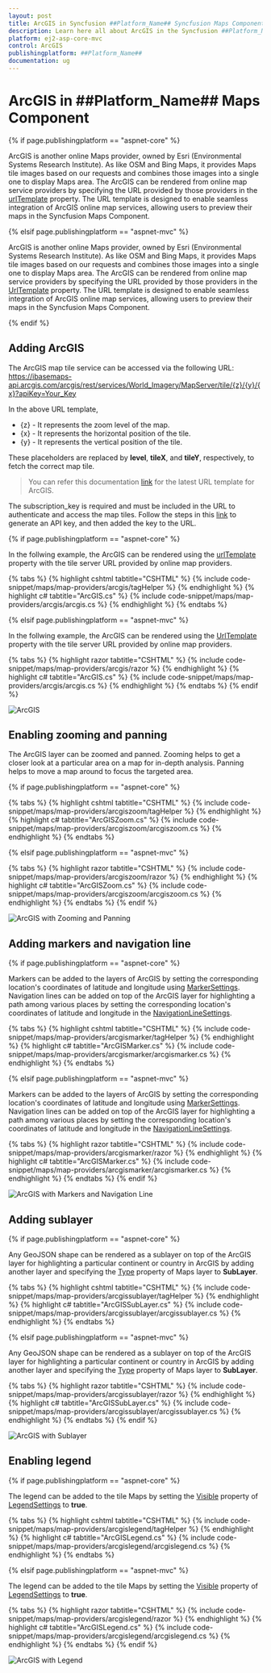 ```yaml
---
layout: post
title: ArcGIS in Syncfusion ##Platform_Name## Syncfusion Maps Component
description: Learn here all about ArcGIS in the Syncfusion ##Platform_Name## Maps component and much more details.
platform: ej2-asp-core-mvc
control: ArcGIS
publishingplatform: ##Platform_Name##
documentation: ug
---
```


# ArcGIS in ##Platform_Name## Maps Component

{% if page.publishingplatform == "aspnet-core" %}

ArcGIS is another online Maps provider, owned by Esri (Environmental Systems Research Institute). As like OSM and Bing Maps, it provides Maps tile images based on our requests and combines those images into a single one to display Maps area. The ArcGIS can be rendered from online map service providers by specifying the URL provided by those providers in the [urlTemplate](https://help.syncfusion.com/cr/aspnetcore-js2/Syncfusion.EJ2.Maps.MapsLayer.html#Syncfusion_EJ2_Maps_MapsLayer_UrlTemplate) property. The URL template is designed to enable seamless integration of ArcGIS online map services, allowing users to preview their maps in the Syncfusion Maps Component.

{% elsif page.publishingplatform == "aspnet-mvc" %}

ArcGIS is another online Maps provider, owned by Esri (Environmental Systems Research Institute). As like OSM and Bing Maps, it provides Maps tile images based on our requests and combines those images into a single one to display Maps area. The ArcGIS can be rendered from online map service providers by specifying the URL provided by those providers in the [UrlTemplate](https://help.syncfusion.com/cr/aspnetmvc-js2/Syncfusion.EJ2.Maps.MapsLayer.html#Syncfusion_EJ2_Maps_MapsLayer_UrlTemplate) property. The URL template is designed to enable seamless integration of ArcGIS online map services, allowing users to preview their maps in the Syncfusion Maps Component.

{% endif %}

## Adding ArcGIS

The ArcGIS map tile service can be accessed via the following URL:
https://ibasemaps-api.arcgis.com/arcgis/rest/services/World_Imagery/MapServer/tile/{z}/{y}/{x}?apiKey=Your_Key

In the above URL template,

* {z} - It represents the zoom level of the map.
* {x} - It represents the horizontal position of the tile.
* {y} - It represents the vertical position of the tile. 

These placeholders are replaced by **level**, **tileX**, and **tileY**, respectively, to fetch the correct map tile.

>You can refer this documentation [link](https://www.esri.com/arcgis-blog/products/developers/developers/open-source-developers-time-to-upgrade-to-the-new-arcgis-basemap-layer-service/) for the latest URL template for ArcGIS.

The subscription_key is required and must be included in the URL to authenticate and access the map tiles. Follow the steps in this [link](https://developers.arcgis.com/documentation/security-and-authentication/api-key-authentication/tutorials/create-an-api-key/) to generate an API key, and then added the key to the URL.

{% if page.publishingplatform == "aspnet-core" %}

In the follwing example, the ArcGIS can be rendered using the [urlTemplate](https://help.syncfusion.com/cr/aspnetcore-js2/Syncfusion.EJ2.Maps.MapsLayer.html#Syncfusion_EJ2_Maps_MapsLayer_UrlTemplate) property with the tile server URL provided by online map providers.

{% tabs %}
{% highlight cshtml tabtitle="CSHTML" %}
{% include code-snippet/maps/map-providers/arcgis/tagHelper %}
{% endhighlight %}
{% highlight c# tabtitle="ArcGIS.cs" %}
{% include code-snippet/maps/map-providers/arcgis/arcgis.cs %}
{% endhighlight %}
{% endtabs %}

{% elsif page.publishingplatform == "aspnet-mvc" %}

In the follwing example, the ArcGIS can be rendered using the [UrlTemplate](https://help.syncfusion.com/cr/aspnetmvc-js2/Syncfusion.EJ2.Maps.MapsLayer.html#Syncfusion_EJ2_Maps_MapsLayer_UrlTemplate) property with the tile server URL provided by online map providers.

{% tabs %}
{% highlight razor tabtitle="CSHTML" %}
{% include code-snippet/maps/map-providers/arcgis/razor %}
{% endhighlight %}
{% highlight c# tabtitle="ArcGIS.cs" %}
{% include code-snippet/maps/map-providers/arcgis/arcgis.cs %}
{% endhighlight %}
{% endtabs %}
{% endif %}

![ArcGIS](../images/MapProviders/Arcgis/arcgis.PNG)

## Enabling zooming and panning

The ArcGIS layer can be zoomed and panned. Zooming helps to get a closer look at a particular area on a map for in-depth analysis. Panning helps to move a map around to focus the targeted area.

{% if page.publishingplatform == "aspnet-core" %}

{% tabs %}
{% highlight cshtml tabtitle="CSHTML" %}
{% include code-snippet/maps/map-providers/arcgiszoom/tagHelper %}
{% endhighlight %}
{% highlight c# tabtitle="ArcGISZoom.cs" %}
{% include code-snippet/maps/map-providers/arcgiszoom/arcgiszoom.cs %}
{% endhighlight %}
{% endtabs %}

{% elsif page.publishingplatform == "aspnet-mvc" %}

{% tabs %}
{% highlight razor tabtitle="CSHTML" %}
{% include code-snippet/maps/map-providers/arcgiszoom/razor %}
{% endhighlight %}
{% highlight c# tabtitle="ArcGISZoom.cs" %}
{% include code-snippet/maps/map-providers/arcgiszoom/arcgiszoom.cs %}
{% endhighlight %}
{% endtabs %}
{% endif %}

![ArcGIS with Zooming and Panning](../images/MapProviders/Arcgis/arcgis-zooming.PNG)

## Adding markers and navigation line

{% if page.publishingplatform == "aspnet-core" %}

Markers can be added to the layers of ArcGIS by setting the corresponding location's coordinates of latitude and longitude using [MarkerSettings](https://help.syncfusion.com/cr/aspnetcore-js2/Syncfusion.EJ2.Maps.MapsLayer.html#Syncfusion_EJ2_Maps_MapsLayer_MarkerSettings). Navigation lines can be added on top of the ArcGIS layer for highlighting a path among various places by setting the corresponding location's coordinates of latitude and longitude in the [NavigationLineSettings](https://help.syncfusion.com/cr/aspnetcore-js2/Syncfusion.EJ2.Maps.MapsLayer.html#Syncfusion_EJ2_Maps_MapsLayer_NavigationLineSettings).

{% tabs %}
{% highlight cshtml tabtitle="CSHTML" %}
{% include code-snippet/maps/map-providers/arcgismarker/tagHelper %}
{% endhighlight %}
{% highlight c# tabtitle="ArcGISMarker.cs" %}
{% include code-snippet/maps/map-providers/arcgismarker/arcgismarker.cs %}
{% endhighlight %}
{% endtabs %}

{% elsif page.publishingplatform == "aspnet-mvc" %}

Markers can be added to the layers of ArcGIS by setting the corresponding location's coordinates of latitude and longitude using [MarkerSettings](https://help.syncfusion.com/cr/aspnetmvc-js2/Syncfusion.EJ2.Maps.MapsLayer.html#Syncfusion_EJ2_Maps_MapsLayer_MarkerSettings). Navigation lines can be added on top of the ArcGIS layer for highlighting a path among various places by setting the corresponding location's coordinates of latitude and longitude in the [NavigationLineSettings](https://help.syncfusion.com/cr/aspnetmvc-js2/Syncfusion.EJ2.Maps.MapsLayer.html#Syncfusion_EJ2_Maps_MapsLayer_NavigationLineSettings).

{% tabs %}
{% highlight razor tabtitle="CSHTML" %}
{% include code-snippet/maps/map-providers/arcgismarker/razor %}
{% endhighlight %}
{% highlight c# tabtitle="ArcGISMarker.cs" %}
{% include code-snippet/maps/map-providers/arcgismarker/arcgismarker.cs %}
{% endhighlight %}
{% endtabs %}
{% endif %}

![ArcGIS with Markers and Navigation Line](../images/MapProviders/Arcgis/arcgis-marker-and-line.PNG)

## Adding sublayer

{% if page.publishingplatform == "aspnet-core" %}

Any GeoJSON shape can be rendered as a sublayer on top of the ArcGIS layer for highlighting a particular continent or country in ArcGIS by adding another layer and specifying the [Type](https://help.syncfusion.com/cr/aspnetcore-js2/Syncfusion.EJ2.Maps.MapsLayer.html#Syncfusion_EJ2_Maps_MapsLayer_Type) property of Maps layer to **SubLayer**.

{% tabs %}
{% highlight cshtml tabtitle="CSHTML" %}
{% include code-snippet/maps/map-providers/arcgissublayer/tagHelper %}
{% endhighlight %}
{% highlight c# tabtitle="ArcGISSubLayer.cs" %}
{% include code-snippet/maps/map-providers/arcgissublayer/arcgissublayer.cs %}
{% endhighlight %}
{% endtabs %}

{% elsif page.publishingplatform == "aspnet-mvc" %}

Any GeoJSON shape can be rendered as a sublayer on top of the ArcGIS layer for highlighting a particular continent or country in ArcGIS by adding another layer and specifying the [Type](https://help.syncfusion.com/cr/aspnetmvc-js2/Syncfusion.EJ2.Maps.MapsLayer.html#Syncfusion_EJ2_Maps_MapsLayer_Type) property of Maps layer to **SubLayer**.

{% tabs %}
{% highlight razor tabtitle="CSHTML" %}
{% include code-snippet/maps/map-providers/arcgissublayer/razor %}
{% endhighlight %}
{% highlight c# tabtitle="ArcGISSubLayer.cs" %}
{% include code-snippet/maps/map-providers/arcgissublayer/arcgissublayer.cs %}
{% endhighlight %}
{% endtabs %}
{% endif %}

![ArcGIS with Sublayer](../images/MapProviders/Arcgis/arcgis-sublayer.PNG)

## Enabling legend

{% if page.publishingplatform == "aspnet-core" %}

The legend can be added to the tile Maps by setting the [Visible](https://help.syncfusion.com/cr/aspnetcore-js2/Syncfusion.EJ2.Maps.MapsLegendSettings.html#Syncfusion_EJ2_Maps_MapsLegendSettings_Visible) property of [LegendSettings](https://help.syncfusion.com/cr/aspnetcore-js2/Syncfusion.EJ2.Maps.Maps.html#Syncfusion_EJ2_Maps_Maps_LegendSettings) to **true**.

{% tabs %}
{% highlight cshtml tabtitle="CSHTML" %}
{% include code-snippet/maps/map-providers/arcgislegend/tagHelper %}
{% endhighlight %}
{% highlight c# tabtitle="ArcGISLegend.cs" %}
{% include code-snippet/maps/map-providers/arcgislegend/arcgislegend.cs %}
{% endhighlight %}
{% endtabs %}

{% elsif page.publishingplatform == "aspnet-mvc" %}

The legend can be added to the tile Maps by setting the [Visible](https://help.syncfusion.com/cr/aspnetmvc-js2/Syncfusion.EJ2.Maps.MapsLegendSettings.html#Syncfusion_EJ2_Maps_MapsLegendSettings_Visible) property of [LegendSettings](https://help.syncfusion.com/cr/aspnetmvc-js2/Syncfusion.EJ2.Maps.Maps.html#Syncfusion_EJ2_Maps_Maps_LegendSettings) to **true**.

{% tabs %}
{% highlight razor tabtitle="CSHTML" %}
{% include code-snippet/maps/map-providers/arcgislegend/razor %}
{% endhighlight %}
{% highlight c# tabtitle="ArcGISLegend.cs" %}
{% include code-snippet/maps/map-providers/arcgislegend/arcgislegend.cs %}
{% endhighlight %}
{% endtabs %}
{% endif %}

![ArcGIS with Legend](../images/MapProviders/Arcgis/arcgis-legend.PNG)
